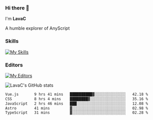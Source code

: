 ### Hi there 👋
I'm **LavaC**

A humble explorer of AnyScript

### Skills
[![My Skills](https://skillicons.dev/icons?i=js,ts,vue,nodejs,nuxtjs,astro,solidjs,tailwind)](https://skillicons.dev)

### Editors
[![My Editors](https://skillicons.dev/icons?i=neovim,vscode)](https://skillicons.dev)

![LavaC's GitHub stats](https://github-readme-stats.vercel.app/api?username=LavaCxx&show_icons=true&theme=synthwave)

<!--START_SECTION:waka-->

```txt
Vue.js       9 hrs 41 mins   ██████████▓░░░░░░░░░░░░░░   42.18 %
CSS          8 hrs 4 mins    ████████▓░░░░░░░░░░░░░░░░   35.16 %
JavaScript   2 hrs 46 mins   ███░░░░░░░░░░░░░░░░░░░░░░   12.08 %
Astro        41 mins         ▓░░░░░░░░░░░░░░░░░░░░░░░░   02.98 %
TypeScript   31 mins         ▓░░░░░░░░░░░░░░░░░░░░░░░░   02.28 %
```

<!--END_SECTION:waka-->
